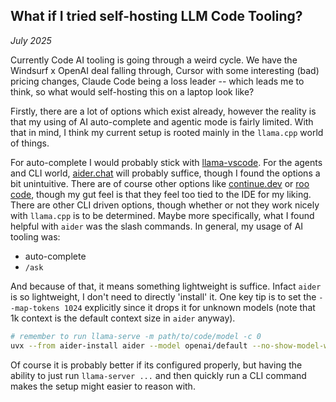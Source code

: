 ## What if I tried self-hosting LLM Code Tooling?

_July 2025_

Currently Code AI tooling is going through a weird cycle. We have the Windsurf x OpenAI deal falling through, Cursor with some interesting (bad) pricing changes, Claude Code being a loss leader -- which leads me to think, so what would self-hosting this on a laptop look like? 

Firstly, there are a lot of options which exist already, however the reality is that my using of AI auto-complete and agentic mode is fairly limited. With that in mind, I think my current setup is rooted mainly in the `llama.cpp` world of things. 

For auto-complete I would probably stick with [llama-vscode](https://marketplace.visualstudio.com/items?itemName=ggml-org.llama-vscode). For the agents and CLI world, [aider.chat](http://aider.chat/) will probably suffice, though I found the options a bit unintuitive. There are of course other options like [continue.dev](https://www.continue.dev/) or [roo code](https://roocode.com/), though my gut feel is that they feel too tied to the IDE for my liking. There are other CLI driven options, though whether or not they work nicely with `llama.cpp` is to be determined. Maybe more specifically, what I found helpful with `aider` was the slash commands. In general, my usage of AI tooling was:

- auto-complete
- `/ask`

And because of that, it means something lightweight is suffice. Infact `aider` is so lightweight, I don't need to directly 'install' it. One key tip is to set the `--map-tokens 1024` explicitly since it drops it for unknown models (note that 1k context is the default context size in `aider` anyway).

```sh
# remember to run llama-serve -m path/to/code/model -c 0
uvx --from aider-install aider --model openai/default --no-show-model-warnings --openai-api-base http://127.0.0.1:8080/ --openai-api-key NONE --no-gitignore --map-tokens 1024
```

Of course it is probably better if its configured properly, but having the ability to just run `llama-server ...` and then quickly run a CLI command makes the setup might easier to reason with.
